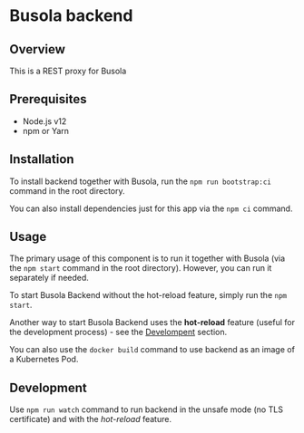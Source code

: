 # Busola backend

## Overview

This is a REST proxy for Busola

## Prerequisites

- Node.js v12
- npm or Yarn

## Installation

To install backend together with Busola, run the `npm run bootstrap:ci` command in the root directory.

You can also install dependencies just for this app via the `npm ci` command.

## Usage

The primary usage of this component is to run it together with Busola (via the `npm start` command in the root directory). However, you can run it separately if needed.

To start Busola Backend without the hot-reload feature, simply run the `npm start`.

Another way to start Busola Backend uses the **hot-reload** feature (useful for the development process) - see the [Develompent](#development) section.

You can also use the `docker build` command to use backend as an image of a Kubernetes Pod.

## Development

Use `npm run watch` command to run backend in the unsafe mode (no TLS certificate) and with the _hot-reload_ feature.

